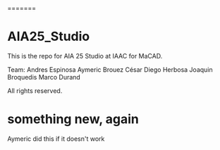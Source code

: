 =======
# AIA25_Studio

This is the repo for AIA 25 Studio at IAAC for MaCAD.

Team:
  Andres Espinosa
  Aymeric Brouez
  César Diego Herbosa
  Joaquin Broquedis
  Marco Durand
  
All rights reserved.

something new, again
=======

Aymeric did this if it doesn't work
